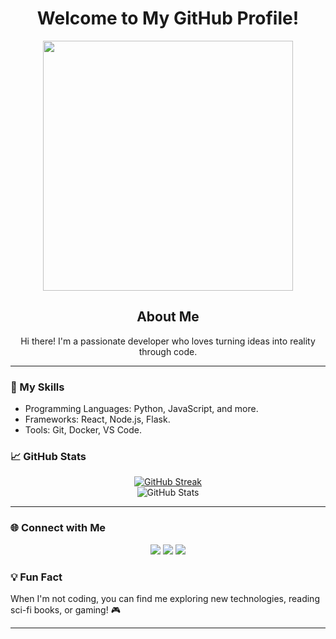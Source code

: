 <H1 align="center">Welcome to My GitHub Profile! </H1>

<div align="center">
  <img src="[https://media.giphy.com/media/26Fxy3Iz1ari8oytO/giphy.gif](https://media1.giphy.com/media/v1.Y2lkPTc5MGI3NjExemRhZmd4c2Rrd3loOHN2Zzgyb212ZXd2ZmsybzVrMHdzcHIycWRxOCZlcD12MV9pbnRlcm5hbF9naWZfYnlfaWQmY3Q9Zw/ujZtlj1Y7wXyE/giphy.gif)" width="400"/>
</div>

<H2 align="center">About Me</H2>
<p align="center">
  Hi there! I'm a passionate developer who loves turning ideas into reality through code.
</p>

<hr>

<H3>🔧 My Skills</H3>
<ul>
  <li>Programming Languages: Python, JavaScript, and more.</li>
  <li>Frameworks: React, Node.js, Flask.</li>
  <li>Tools: Git, Docker, VS Code.</li>
</ul>

<H3>📈 GitHub Stats</H3>
<div align="center">
  <a href="https://git.io/streak-stats">
    <img src="http://github-readme-streak-stats.herokuapp.com?user=YourPluggg&theme=radical&border_radius=10" alt="GitHub Streak" />
  </a>
  <br>
  <img src="https://github-readme-stats.vercel.app/api?username=YourPluggg&show_icons=true&theme=radical" alt="GitHub Stats" />
</div>

<hr>

<H3>🌐 Connect with Me</H3>
<p align="center">
  <a href="https://github.com/YourPluggg"><img src="https://img.shields.io/badge/GitHub-%2312100E.svg?style=flat-square&logo=github&logoColor=white"/></a>
  <a href="https://twitter.com/your-profile"><img src="https://img.shields.io/badge/Twitter-%231DA1F2.svg?style=flat-square&logo=twitter&logoColor=white"/></a>
  <a href="https://www.linkedin.com/in/your-profile"><img src="https://img.shields.io/badge/LinkedIn-%230077B5.svg?style=flat-square&logo=linkedin&logoColor=white"/></a>
</p>

<H3>💡 Fun Fact</H3>
<p>
  When I'm not coding, you can find me exploring new technologies, reading sci-fi books, or gaming! 🎮
</p>

<hr>


<!--
**YourPluggg/YourPluggg** is a ✨ _special_ ✨ repository because its `README.md` (this file) appears on your GitHub profile.
<div id="header" align="center">
  <iframe src="https://giphy.com/embed/p4w0AMZJa2EtG" width="480" height="359" frameBorder="0" class="giphy-embed" allowFullScreen></iframe><p><a href="https://giphy.com/gifs/crying-berserk-p4w0AMZJa2EtG">via GIPHY</a></p>
</div>

<div id="header" align="center">
  <img src="https://media1.tenor.com/m/DWYqdNlJGEUAAAAC/akashi-emperor.gif" width="500"/>
</div>

Here are some ideas to get you started:

- 🔭 I’m currently working on ...
- 🌱 I’m currently learning ...
- 👯 I’m looking to collaborate on ...
- 🤔 I’m looking for help with ...
- 💬 Ask me about ...
- 📫 How to reach me: ...
- 😄 Pronouns: ...
- ⚡ Fun fact: ...


<H1 align="center">Hi, everybody 👋</H1>
<div id="header" align="center">
  <img src="https://media1.tenor.com/m/Fb_fs8F8m34AAAAC/guts.gif" width="500"/>
</div>
<H1>Some information about me</H1>
<H3>- I Miss, but working</H3>
<h3>- It turns out I'm quite popular 😄
<br>
<img src="https://komarev.com/ghpvc/?username=your-github-username&style=flat-square&color=blue" alt=""/>
</h3>
<H3>- My activity</H3>
<a href="https://git.io/streak-stats"><img src="http://github-readme-streak-stats.herokuapp.com?user=YourPluggg&theme=dark&border_radius=11.1" alt="GitHub Streak" /></a>



-->
